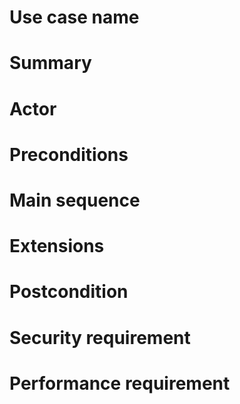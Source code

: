 Use case name
==============


Summary
========


Actor
=====


Preconditions
=============


Main sequence
==============


Extensions
==========


Postcondition
==============


Security requirement
====================


Performance requirement
========================